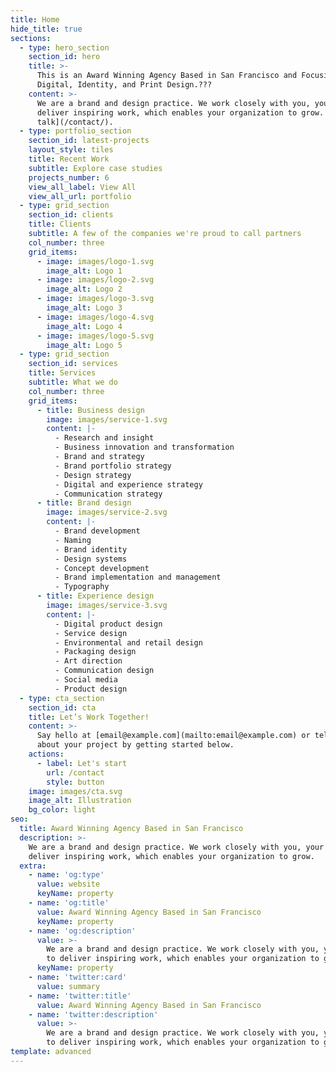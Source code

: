 ```yaml
---
title: Home
hide_title: true
sections:
  - type: hero_section
    section_id: hero
    title: >-
      This is an Award Winning Agency Based in San Francisco and Focusing on
      Digital, Identity, and Print Design.???
    content: >-
      We are a brand and design practice. We work closely with you, your team to
      deliver inspiring work, which enables your organization to grow. [Let's
      talk](/contact/).
  - type: portfolio_section
    section_id: latest-projects
    layout_style: tiles
    title: Recent Work
    subtitle: Explore case studies
    projects_number: 6
    view_all_label: View All
    view_all_url: portfolio
  - type: grid_section
    section_id: clients
    title: Clients
    subtitle: A few of the companies we're proud to call partners
    col_number: three
    grid_items:
      - image: images/logo-1.svg
        image_alt: Logo 1
      - image: images/logo-2.svg
        image_alt: Logo 2
      - image: images/logo-3.svg
        image_alt: Logo 3
      - image: images/logo-4.svg
        image_alt: Logo 4
      - image: images/logo-5.svg
        image_alt: Logo 5
  - type: grid_section
    section_id: services
    title: Services
    subtitle: What we do
    col_number: three
    grid_items:
      - title: Business design
        image: images/service-1.svg
        content: |-
          - Research and insight
          - Business innovation and transformation
          - Brand and strategy
          - Brand portfolio strategy
          - Design strategy
          - Digital and experience strategy
          - Communication strategy
      - title: Brand design
        image: images/service-2.svg
        content: |-
          - Brand development
          - Naming
          - Brand identity
          - Design systems
          - Concept development
          - Brand implementation and management
          - Typography
      - title: Experience design
        image: images/service-3.svg
        content: |-
          - Digital product design
          - Service design
          - Environmental and retail design
          - Packaging design
          - Art direction
          - Communication design
          - Social media
          - Product design
  - type: cta_section
    section_id: cta
    title: Let’s Work Together!
    content: >-
      Say hello at [email@example.com](mailto:email@example.com) or tell us more
      about your project by getting started below.
    actions:
      - label: Let's start
        url: /contact
        style: button
    image: images/cta.svg
    image_alt: Illustration
    bg_color: light
seo:
  title: Award Winning Agency Based in San Francisco
  description: >-
    We are a brand and design practice. We work closely with you, your team to
    deliver inspiring work, which enables your organization to grow.
  extra:
    - name: 'og:type'
      value: website
      keyName: property
    - name: 'og:title'
      value: Award Winning Agency Based in San Francisco
      keyName: property
    - name: 'og:description'
      value: >-
        We are a brand and design practice. We work closely with you, your team
        to deliver inspiring work, which enables your organization to grow.
      keyName: property
    - name: 'twitter:card'
      value: summary
    - name: 'twitter:title'
      value: Award Winning Agency Based in San Francisco
    - name: 'twitter:description'
      value: >-
        We are a brand and design practice. We work closely with you, your team
        to deliver inspiring work, which enables your organization to grow.
template: advanced
---
```

